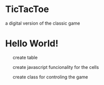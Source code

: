 # TicTacToe
a digital version of the classic game
<html>
<head>
<body>
<h1>Hello World!</h1>
<ul>create table</ul>
<ul>create javascript funcionality for the cells</ul>
<ul>create class for controling the game</ul>
</body>
</head>
</html>

